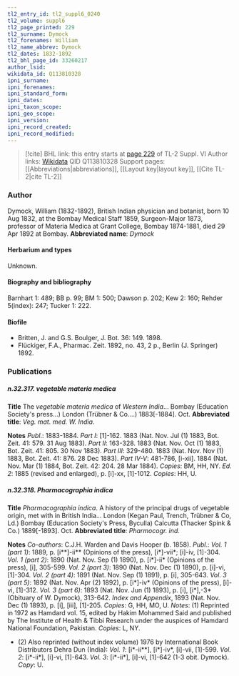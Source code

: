 ```yaml
---
tl2_entry_id: tl2_suppl6_0240
tl2_volume: suppl6
tl2_page_printed: 229
tl2_surname: Dymock
tl2_forenames: William
tl2_name_abbrev: Dymock
tl2_dates: 1832-1892
tl2_bhl_page_id: 33260217
author_lsid: 
wikidata_id: Q113810328
ipni_surname: 
ipni_forenames: 
ipni_standard_form: 
ipni_dates: 
ipni_taxon_scope: 
ipni_geo_scope: 
ipni_version: 
ipni_record_created: 
ipni_record_modified:
---
```


> [!cite] BHL link: this entry starts at [page 229](https://www.biodiversitylibrary.org/page/33260217) of TL-2 Suppl. VI
> Author links: [Wikidata](https://www.wikidata.org/wiki/Q113810328) QID Q113810328
> Support pages: [[Abbreviations|abbreviations]], [[Layout key|layout key]], [[Cite TL-2|cite TL-2]]

### Author

Dymock, William (1832-1892), British Indian physician and botanist, born 10 Aug 1832, at the Bombay Medical Staff 1859, Surgeon-Major 1873, professor of Materia Medica at Grant College, Bombay 1874-1881, died 29 Apr 1892 at Bombay. 
**Abbreviated name**: *Dymock*

#### Herbarium and types

Unknown.

#### Biography and bibliography

Barnhart 1: 489; BB p. 99; BM 1: 500; Dawson p. 202; Kew 2: 160; Rehder 5(index): 247; Tucker 1: 222.

#### Biofile

- Britten, J. and G.S. Boulger, J. Bot. 36: 149. 1898.
- Flückiger, F.A., Pharmac. Zeit. 1892, no. 43, 2 p., Berlin (J. Springer) 1892.

### Publications

##### n.32.317. vegetable materia medica

**Title**
The *vegetable materia medica* of *Western India*... Bombay (Education Society's press...) London (Trübner & Co....) 1883\[-1884\]. Oct.
**Abbreviated title**: *Veg. mat. med. W. India*.

**Notes**
*Publ*.: 1883-1884.
*Part I*: \[1\]-162. 1883 (Nat. Nov. Jul (1) 1883, Bot. Zeit. 41: 579. 31 Aug 1883).
*Part II*: 163-328. 1883 (Nat. Nov. Oct (1) 1883, Bot. Zeit. 41: 805. 30 Nov 1883).
*Part III*: 329-480. 1883 (Nat. Nov. Nov (1) 1883, Bot. Zeit. 41: 876. 28 Dec 1883).
*Part IV-V*: 481-786, \[i-xii\]. 1884 (Nat. Nov. Mar (1) 1884, Bot. Zeit. 42: 204. 28 Mar 1884).
*Copies*: BM, HH, NY.
*Ed. 2*: 1885 (revised and enlarged), p. \[i\]-xx, \[1\]-1012. *Copies*: HH, U.

##### n.32.318. Pharmacographia indica

**Title**
*Pharmacographia indica*. A history of the principal drugs of vegetable origin, met with in British India... London (Kegan Paul, Trench, Trübner & Co, Ld.) Bombay (Education Society's Press, Byculla) Calcutta (Thacker Spink & Co.) 1889\[-1893\]. Oct.
**Abbreviated title**: *Pharmocogr. ind.*

**Notes**
*Co-authors*: C.J.H. Warden and Davis Hooper (b. 1858).
*Publ*.: *Vol. 1 (part 1)*: 1889, p. \[i\*\*\]-ii\*\* (Opinions of the press), \[i\*\]-vii\*; \[i\]-iv, \[1\]-304.
*Vol. 1 (part 2)*: 1890 (Nat. Nov. Sep (1) 1890), p. \[i\*\]-ii\* (Opinions of the press), \[i\], 305-599.
*Vol. 2 (part 3)*: 1890 (Nat. Nov. Dec (1) 1890), p. \[i\]-vi, \[1\]-304.
*Vol. 2 (part 4)*: 1891 (Nat. Nov. Sep (1) 1891), p. \[i\], 305-643.
*Vol. 3 (part 5)*: 1892 (Nat. Nov. Apr (2) 1892), p. \[i\*\]-iv\* (Opinions of the press), \[i\]-vi, \[1\]-312.
*Vol. 3 (part 6)*: 1893 (Nat. Nov. Jun (1) 1893), p. \[i\], \[i\*\],-3\* (Obituary of W. Dymock), 313-642.
*Index and Appendix*, 1893 (Nat. Nov. Dec (1) 1893), p. \[i\], \[iii\], \[1\]-205. *Copies*: G, HH, MO, U.
*Notes*: (1) Reprinted in 1972 as Hamdard vol. 15, edited by Hakim Mohammed Said and published by The Institute of Health & Tibbi Research under the auspices of Hamdard National Foundation, Pakistan. *Copies*: L, NY.
- (2) Also reprinted (without index volume) 1976 by International Book Distributors Dehra Dun (India):
*Vol. 1*: \[i\*-ii\*\*\], \[i\*\]-iv\*, \[i\]-vii, \[1\]-599.
*Vol. 2*: \[i\*-ii\*\], \[i\]-vi, \[1\]-643.
*Vol. 3*: \[i\*-ii\*\], \[i\]-vi, \[1\]-642 (1-3 obit. Dymock). *Copy*: U.

